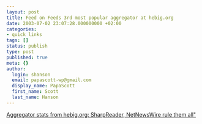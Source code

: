 ```yaml
---
layout: post
title: Feed on Feeds 3rd most popular aggregator at hebig.org
date: 2003-07-02 23:07:28.000000000 +02:00
categories:
- quick links
tags: []
status: publish
type: post
published: true
meta: {}
author:
  login: shanson
  email: papascott-wp@gmail.com
  display_name: PapaScott
  first_name: Scott
  last_name: Hanson
---
```

<p><a title="Feed on Feeds 3rd most popular" href="http://www.hebig.org/blogs/archives/main/001070.php">Aggregator stats from hebig.org: SharpReader, NetNewsWire rule them all"</a></p>
